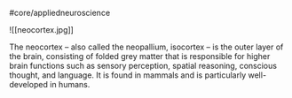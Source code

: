 #core/appliedneuroscience

![[neocortex.jpg]]

The neocortex – also called the neopallium, isocortex – is the outer layer of the brain, consisting of folded grey matter that is responsible for higher brain functions such as sensory perception, spatial reasoning, conscious thought, and language. It is found in mammals and is particularly well-developed in humans.
